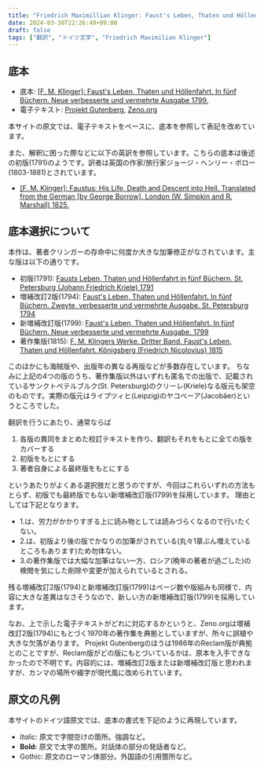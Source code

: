 ```yaml
---
title: "Friedrich Maximillian Klinger: Faust's Leben, Thaten und Höllenfahrt (1799) - 書誌情報"
date: 2024-03-30T22:26:49+09:00
draft: false
tags: ["翻訳", "ドイツ文学", "Friedrich Maximilian Klinger"]
---
```


## 底本
* 底本: [\[F. M. Klinger\]: Faust's Leben, Thaten und Höllenfahrt. In fünf Büchern. Neue verbesserte und vermehrte Ausgabe 1799.](https://books.google.co.jp/books/about/Faust_s_leben_thaten_und_h%C3%B6llenfahrt_in.html?id=BGAqAAAAMAAJ)
* 電子テキスト: [Projekt Gutenberg](https://www.projekt-gutenberg.org/klinger/fstkling/fstkling.html), [Zeno.org](http://www.zeno.org/nid/20005173043)

本サイトの原文では、電子テキストをベースに、底本を参照して表記を改めています。

また、解釈に困った際などに以下の英訳を参照しています。こちらの底本は後述の初版(1791)のようです。訳者は英国の作家/旅行家ジョージ・ヘンリー・ボロー(1803-1881)とされています。

* [\[F. M. Klinger\]: Faustus: His Life, Death and Descent into Hell. Translated from the German \[by George Borrow\]. London (W. Simpkin and R. Marshall) 1825.](https://www.google.co.jp/books/edition/Faustus_his_life_death_and_descent_into/n9kGAAAAQAAJ)

## 底本選択について
本作は、著者クリンガーの存命中に何度か大きな加筆修正がなされています。主な版は以下の通りです。

* 初版(1791): [Fausts Leben, Thaten und Höllenfahrt in fünf Büchern. St. Petersburg (Johann Friedrich Kriele) 1791](https://www.deutschestextarchiv.de/book/show/klinger_faust_1791) 
* 増補改訂2版(1794): [Faust's Leben, Thaten und Höllenfahrt. In fünf Büchern. Zweyte, verbesserte und vermehrte Ausgabe. St. Petersburg 1794](https://www.google.co.jp/books/edition/Faust_s_Leben_Thaten_und_H_llenfahrt_By/s6FgAAAAcAAJ) 
* 新増補改訂版(1799): [Faust's Leben, Thaten und Höllenfahrt. In fünf Büchern. Neue verbesserte und vermehrte Ausgabe. 1799](https://books.google.co.jp/books/about/Faust_s_leben_thaten_und_h%C3%B6llenfahrt_in.html?id=BGAqAAAAMAAJ)
* 著作集版(1815): [F. M. Klingers Werke. Dritter Band. Faust's Leben, Thaten und Höllenfahrt. Königsberg (Friedrich Nicolovius) 1815](https://www.google.co.jp/books/edition/F_M_Klingers_Werke/_lBjAAAAcAAJ)

このほかにも海賊版や、出版年の異なる再版などが多数存在しています。
ちなみに上記の4つの版のうち、著作集版以外はいずれも匿名での出版で、記載されているサンクトペテルブルク(St. Petersburg)のクリーレ(Kriele)なる版元も架空のものです。実際の版元はライプツィヒ(Leipzig)のヤコベーア(Jacobäer)というところでした。

翻訳を行うにあたり、通常ならば

1. 各版の異同をまとめた校訂テキストを作り、翻訳もそれをもとに全ての版をカバーする
2. 初版をもとにする
3. 著者自身による最終版をもとにする

というあたりがよくある選択肢だと思うのですが、今回はこれらいずれの方法もとらず、初版でも最終版でもない新増補改訂版(1799)を採用しています。
理由としては下記となります。

- 1.は、労力がかかりすぎる上に読み物としては読みづらくなるので行いたくない。
- 2.は、初版より後の版でかなりの加筆がされている(丸々1章ぶん増えているところもあります)ため勿体ない。
- 3.の著作集版では大幅な加筆はない一方、ロシア(晩年の著者が過ごした)の検閲を気にした削除や変更が加えられているとされる。

残る増補改訂2版(1794)と新増補改訂版(1799)はページ数や版組みも同様で、内容に大きな差異はなさそうなので、新しい方の新増補改訂版(1799)を採用しています。

なお、上で示した電子テキストがどれに対応するかというと、Zeno.orgは増補改訂2版(1794)にもとづく1970年の著作集を典拠としていますが、所々に誤植や大きな欠落があります。
Projekt Gutenbergのほうは1986年のReclam版が典拠とのことですが、Reclam版がどの版にもとづいているかは、原本を入手できなかったので不明です。内容的には、増補改訂2版または新増補改訂版と思われますが、カンマの場所や綴字が現代風に改められています。

## 原文の凡例
本サイトのドイツ語原文では、底本の書式を下記のように再現しています。

- *Italic:* 原文で字間空けの箇所。強調など。
- **Bold:** 原文で太字の箇所。対話体の部分の発話者など。
- <span class="gothic">Gothic:</span> 原文のローマン体部分。外国語の引用箇所など。